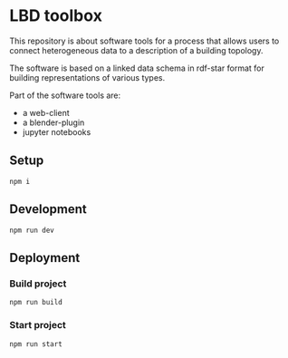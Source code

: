 # LBD toolbox

This repository is about software tools for a
process that allows users to connect heterogeneous
data to a description of a building topology.

The software is based on a linked data schema in
rdf-star format for building representations of
various types.

Part of the software tools are:

- a web-client
- a blender-plugin
- jupyter notebooks

## Setup

`npm i`

## Development

`npm run dev`

## Deployment

### Build project

`npm run build`

### Start project

`npm run start`
